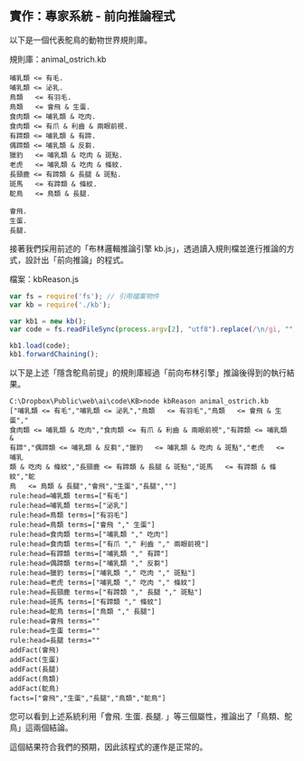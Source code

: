 ## 實作：專家系統 - 前向推論程式

以下是一個代表鴕鳥的動物世界規則庫。

規則庫：animal_ostrich.kb

```
哺乳類 <= 有毛. 
哺乳類 <= 泌乳. 
鳥類   <= 有羽毛. 
鳥類   <= 會飛 & 生蛋. 
食肉類 <= 哺乳類 & 吃肉.
食肉類 <= 有爪 & 利齒 & 兩眼前視.
有蹄類 <= 哺乳類 & 有蹄.
偶蹄類 <= 哺乳類 & 反芻.
獵豹   <= 哺乳類 & 吃肉 & 斑點.
老虎   <= 哺乳類 & 吃肉 & 條紋.
長頸鹿 <= 有蹄類 & 長腿 & 斑點.
斑馬   <= 有蹄類 & 條紋.
鴕鳥   <= 鳥類 & 長腿.

會飛. 
生蛋. 
長腿. 
```

接著我們採用前述的「布林邏輯推論引擎 kb.js」，透過讀入規則檔並進行推論的方式，設計出「前向推論」的程式。

檔案：kbReason.js

```javascript
var fs = require('fs'); // 引用檔案物件
var kb = require('./kb');

var kb1 = new kb();
var code = fs.readFileSync(process.argv[2], "utf8").replace(/\n/gi, ""); // 讀取檔案

kb1.load(code);
kb1.forwardChaining();
```

以下是上述「隱含鴕鳥前提」的規則庫經過「前向布林引擎」推論後得到的執行結果。

```
C:\Dropbox\Public\web\ai\code\KB>node kbReason animal_ostrich.kb
["哺乳類 <= 有毛","哺乳類 <= 泌乳","鳥類   <= 有羽毛","鳥類   <= 會飛 & 生蛋","
食肉類 <= 哺乳類 & 吃肉","食肉類 <= 有爪 & 利齒 & 兩眼前視","有蹄類 <= 哺乳類 &
有蹄","偶蹄類 <= 哺乳類 & 反芻","獵豹   <= 哺乳類 & 吃肉 & 斑點","老虎   <= 哺乳
類 & 吃肉 & 條紋","長頸鹿 <= 有蹄類 & 長腿 & 斑點","斑馬   <= 有蹄類 & 條紋","鴕
鳥   <= 鳥類 & 長腿","會飛","生蛋","長腿",""]
rule:head=哺乳類 terms=["有毛"]
rule:head=哺乳類 terms=["泌乳"]
rule:head=鳥類 terms=["有羽毛"]
rule:head=鳥類 terms=["會飛 "," 生蛋"]
rule:head=食肉類 terms=["哺乳類 "," 吃肉"]
rule:head=食肉類 terms=["有爪 "," 利齒 "," 兩眼前視"]
rule:head=有蹄類 terms=["哺乳類 "," 有蹄"]
rule:head=偶蹄類 terms=["哺乳類 "," 反芻"]
rule:head=獵豹 terms=["哺乳類 "," 吃肉 "," 斑點"]
rule:head=老虎 terms=["哺乳類 "," 吃肉 "," 條紋"]
rule:head=長頸鹿 terms=["有蹄類 "," 長腿 "," 斑點"]
rule:head=斑馬 terms=["有蹄類 "," 條紋"]
rule:head=鴕鳥 terms=["鳥類 "," 長腿"]
rule:head=會飛 terms=""
rule:head=生蛋 terms=""
rule:head=長腿 terms=""
addFact(會飛)
addFact(生蛋)
addFact(長腿)
addFact(鳥類)
addFact(鴕鳥)
facts=["會飛","生蛋","長腿","鳥類","鴕鳥"]
```

您可以看到上述系統利用「會飛. 生蛋. 長腿. 」等三個屬性，推論出了「鳥類、鴕鳥」這兩個結論。

這個結果符合我們的預期，因此該程式的運作是正常的。



